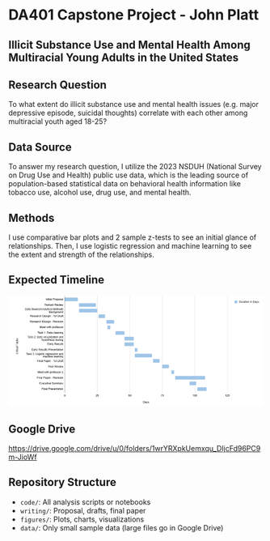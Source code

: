 # DA401 Capstone Project - John Platt

## Illicit Substance Use and Mental Health Among Multiracial Young Adults in the United States

## Research Question
To what extent do illicit substance use and mental health issues (e.g. major depressive episode, suicidal thoughts) correlate with each other among multiracial youth aged 18-25?

## Data Source
To answer my research question, I utilize the 2023 NSDUH (National Survey on Drug Use and Health) public use data, which is the leading source of population-based statistical data on behavioral health information like tobacco use, alcohol use, drug use, and mental health.

## Methods
I use comparative bar plots and 2 sample z-tests to see an initial glance of relationships. Then, I use logistic regression and machine learning to see the extent and strength of the relationships. 

## Expected Timeline
![alt text](https://github.com/Platt-John/John-Platt-DA-401-Project/blob/main/figures/Project%20Timeline.png)

## Google Drive 
https://drive.google.com/drive/u/0/folders/1wrYRXpkUemxqu_DIjcFd96PC9m-JioWf

## Repository Structure
- `code/`: All analysis scripts or notebooks
- `writing/`: Proposal, drafts, final paper
- `figures/`: Plots, charts, visualizations
- `data/`: Only small sample data (large files go in Google Drive)
